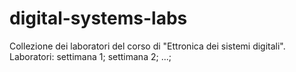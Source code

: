 # digital-systems-labs
Collezione dei laboratori del corso di "Ettronica dei sistemi digitali".
Laboratori:
  settimana 1;
  settimana 2;
  ...;
